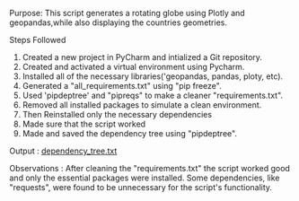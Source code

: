 Purpose: This script generates a rotating globe using Plotly and geopandas,while also displaying the countries geometries.

Steps Followed
1. Created a new project in PyCharm and intialized a Git repository.
2. Created and activated a virtual environment using Pycharm.
3. Installed all of the necessary libraries('geopandas, pandas, ploty, etc).
4. Generated a "all_requirements.txt" using "pip freeze".
5. Used 'pipdeptree' and "pipreqs" to make a cleaner "requirements.txt".
6. Removed all installed packages to simulate a clean environment.
7. Then Reinstalled only the necessary dependencies
8. Made sure that the script worked
9. Made and saved the dependency tree using "pipdeptree".

Output : [dependency_tree.txt](dependency_tree.txt)

Observations : After cleaning the "requirements.txt" the script worked good and only the essential packages were installed.
Some dependencies, like "requests", were found to be unnecessary for the script's functionality. 